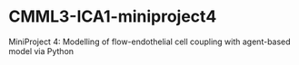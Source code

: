 # CMML3-ICA1-miniproject4
MiniProject 4: Modelling of flow-endothelial cell coupling with agent-based model via Python 
